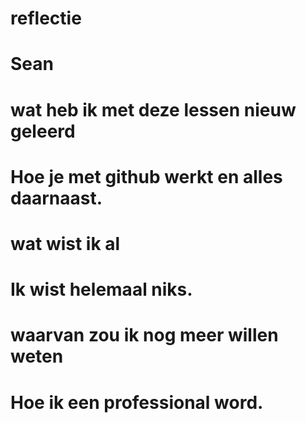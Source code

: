 # reflectie

# Sean

# wat heb ik met deze lessen nieuw geleerd
# Hoe je met github werkt en alles daarnaast.

# wat wist ik al 
# Ik wist helemaal niks.

# waarvan zou ik nog meer willen weten
# Hoe ik een professional word.